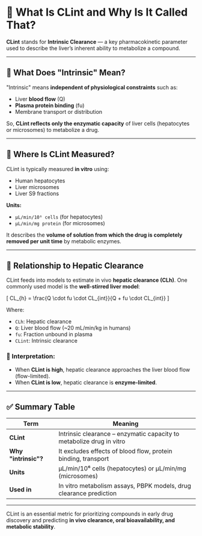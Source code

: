 # 🧪 What Is CLint and Why Is It Called That?

**CLint** stands for **Intrinsic Clearance** — a key pharmacokinetic parameter used to describe the liver’s inherent ability to metabolize a compound.

---

## 📖 What Does "Intrinsic" Mean?

"Intrinsic" means **independent of physiological constraints** such as:

- Liver **blood flow** (Q)
- **Plasma protein binding** (fu)
- Membrane transport or distribution

So, **CLint reflects only the enzymatic capacity** of liver cells (hepatocytes or microsomes) to metabolize a drug.

---

## 🧬 Where Is CLint Measured?

CLint is typically measured **in vitro** using:
- Human hepatocytes
- Liver microsomes
- Liver S9 fractions

**Units:**  
- `µL/min/10⁶ cells` (for hepatocytes)  
- `µL/min/mg protein` (for microsomes)

It describes the **volume of solution from which the drug is completely removed per unit time** by metabolic enzymes.

---

## 📐 Relationship to Hepatic Clearance

CLint feeds into models to estimate in vivo **hepatic clearance (CLh)**. One commonly used model is the **well-stirred liver model**:

\[
CL_{h} = \frac{Q \cdot fu \cdot CL_{int}}{Q + fu \cdot CL_{int}}
\]

Where:
- `CLh`: Hepatic clearance
- `Q`: Liver blood flow (~20 mL/min/kg in humans)
- `fu`: Fraction unbound in plasma
- `CLint`: Intrinsic clearance

### 🔁 Interpretation:
- When **CLint is high**, hepatic clearance approaches the liver blood flow (flow-limited).
- When **CLint is low**, hepatic clearance is **enzyme-limited**.

---

## ✅ Summary Table

| Term      | Meaning                                                                 |
|-----------|-------------------------------------------------------------------------|
| **CLint** | Intrinsic clearance – enzymatic capacity to metabolize drug in vitro    |
| **Why "intrinsic"?** | It excludes effects of blood flow, protein binding, transport |
| **Units** | µL/min/10⁶ cells (hepatocytes) or µL/min/mg (microsomes)                |
| **Used in** | In vitro metabolism assays, PBPK models, drug clearance prediction     |

---

CLint is an essential metric for prioritizing compounds in early drug discovery and predicting **in vivo clearance, oral bioavailability, and metabolic stability**.
